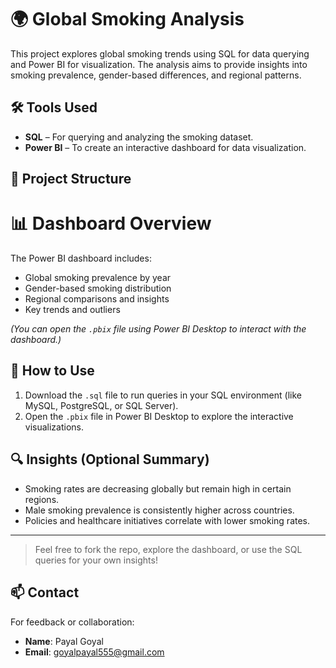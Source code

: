 # 🌍 Global Smoking Analysis

This project explores global smoking trends using SQL for data querying and Power BI for visualization. The analysis aims to provide insights into smoking prevalence, gender-based differences, and regional patterns.

## 🛠 Tools Used

- **SQL** – For querying and analyzing the smoking dataset.
- **Power BI** – To create an interactive dashboard for data visualization.

## 📂 Project Structure
# 📊 Dashboard Overview

The Power BI dashboard includes:
- Global smoking prevalence by year
- Gender-based smoking distribution
- Regional comparisons and insights
- Key trends and outliers

*(You can open the `.pbix` file using Power BI Desktop to interact with the dashboard.)*

## 📌 How to Use

1. Download the `.sql` file to run queries in your SQL environment (like MySQL, PostgreSQL, or SQL Server).
2. Open the `.pbix` file in Power BI Desktop to explore the interactive visualizations.

## 🔍 Insights (Optional Summary)

- Smoking rates are decreasing globally but remain high in certain regions.
- Male smoking prevalence is consistently higher across countries.
- Policies and healthcare initiatives correlate with lower smoking rates.

---

> Feel free to fork the repo, explore the dashboard, or use the SQL queries for your own insights!

## 📫 Contact

For feedback or collaboration:
- **Name**: Payal Goyal
- **Email**: goyalpayal555@gmail.com
